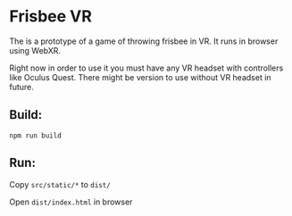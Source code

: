 # Frisbee VR

The is a prototype of a game of throwing frisbee in VR.
It runs in browser using WebXR.

Right now in order to use it you must have any VR headset with controllers like Oculus Quest.
There might be version to use without VR headset in future.


## Build: 
```
npm run build
```

## Run:
Copy `src/static/*` to `dist/`

Open `dist/index.html` in browser